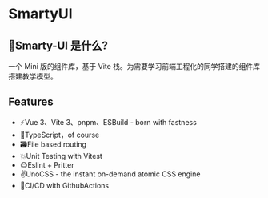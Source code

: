 # SmartyUI

## 🔨Smarty-UI 是什么?

一个 Mini 版的组件库，基于 Vite 栈。为需要学习前端工程化的同学搭建的组件库搭建教学模型。

## Features

- ⚡Vue 3、Vite 3、pnpm、ESBuild - born with fastness
- 💪TypeScript，of course
- 🗃️File based routing
- 💥Unit Testing with Vitest
- 😊Eslint + Pritter
- ✌️UnoCSS - the instant on-demand atomic CSS engine
- 🚉CI/CD with GithubActions
